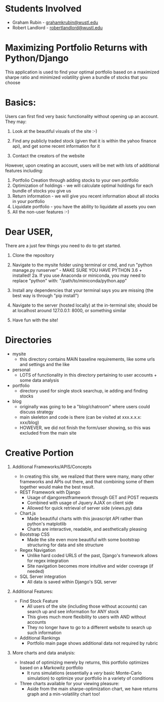 # Students Involved
- Graham Rubin - grahamkrubin@wustl.edu
- Robert Landlord - robertlandlord@wustl.edu


# Maximizing Portfolio Returns with Python/Django

This application is used to find your optimal portfolio based on a maximized sharpe ratio and minimized volatility given a bundle of stocks that you choose

# Basics:

Users can first find very basic functionality without opening up an account. They may:

1. Look at the beautiful visuals of the site :-)

2. Find any publicly traded stock (given that it is within the yahoo finance api), and get some recent information for it

3. Contact the creators of the website 

However, upon creating an account, users will be met with lots of additional features including:
1. Portfolio Creation through adding stocks to your own portfolio
2. Optimization of holdings - we will calculate optimal holdings for each bundle of stocks you give us
3. Return information - we will give you recent information about all stocks in your portfolio
4. Liquidate portfolio - you have the ability to liquidate all assets you own
5. All the non-user features :-)

# Dear USER,
There are a just few things you need to do to get started.

1. Clone the repository

2. Navigate to the mysite folder using terminal or cmd, and run "python manage.py runserver" - MAKE SURE YOU HAVE PYTHON 3.6 + installed!
2a. If you use Anaconda or miniconda, you may need to replace "python" with: "/path/to/miniconda/python.app"

3. Install any dependencies that your terminal says you are missing (the best way is through "pip install")

4. Navigate to the server (hosted locally) at the in-terminal site; should be at localhost around 127.0.0.1: 8000, or something similar

5. Have fun with the site!

# Directories
* mysite
    * this directory contains MAIN baseline requirements, like some urls and settings and the like
* personal
    * LOTS of functionality in this directory pertaining to user accounts + some data analysis
* portfolio
    * directory used for single stock searchup, ie adding and finding stocks
* blog
    * originally was going to be a "blog/chatroom" where users could discuss strategy
    * main skeleton and code is there (can be visited at xxx.x.x.x: xxx/blog)
    * HOWEVER, we did not finish the form/user showing, so this was excluded from the main site

# Creative Portion

1. Additional Frameworks/APIS/Concepts
    * In creating this site, we realized that there were many, many other frameworks and APIs out there, and that combining some of them together would make the best result.
    * REST Framework with Django
        * Usage of djangorestframework through GET and POST requests
        * Combined with usage of Jquery AJAX on client side
        * Allowed for quick retrieval of server side (views.py) data
    * Chart.js
        * Made beautiful charts with this javascript API rather than python's matplotlib
        * Charts are interactive, readable, and aesthetically pleasing
    * Bootstrap CSS
        * Made the site even more beautiful with some bootstrap structuring for data and site structure
    * Regex Navigation
        * Unlike hard coded URLS of the past, Django's framework allows for regex integration
        * Site navigation becomes more intuitive and wider coverage (if needed)
    * SQL Server integration
        * All data is saved within Django's SQL server
        
2. Additional Features:

    * Find Stock Feature
        * All users of the site (including those without accounts) can search up and see information for ANY stock
        * This gives much more flexibility to users with AND without accounts
        * They no longer have to go to a different website to search up such information 
    * Additional Rankings
        * Portfolio main page shows additional data not required by rubric
        
3. More charts and data analysis:

    * Instead of optimizing merely by returns, this portfolio optimizes based on a Markowitz portfolio
        * It runs simulations (essentially a *very* basic Monte-Carlo simulation) to optimize your portfolio in a variety of conditions
    * Three charts available for your viewing pleasure:
        * Aside from the main sharpe-optimization chart, we have returns graph and a min-volatility chart too!
    





